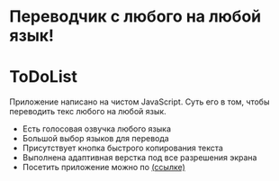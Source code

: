 # Переводчик с любого на любой язык!


# ToDoList
Приложение написано на чистом JavaScript. Суть его в том, чтобы переводить текс любого на любой язык.
 - Есть голосовая озвучка любого языка
 - Большой выбор языков для перевода
 - Присутствует кнопка быстрого копирования текста
 - Выполнена адаптивная верстка под все разрешения экрана
 - Посетить приложение можно по [(ссылке)](https://drabovich.github.io/Project-7-App-Translate/)
